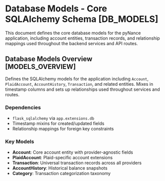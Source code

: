 # Database Models - Core SQLAlchemy Schema [DB_MODELS]

This document defines the core database models for the pyNance application, including account entities, transaction records, and relationship mappings used throughout the backend services and API routes.

## Database Models Overview [MODELS_OVERVIEW]

Defines the SQLAlchemy models for the application including `Account`, `PlaidAccount`, `AccountHistory`, `Transaction`, and related entities. Mixes in timestamp columns and sets up relationships used throughout services and routes.

### Dependencies

- `flask_sqlalchemy` via `app.extensions.db`
- Timestamp mixins for created/updated fields
- Relationship mappings for foreign key constraints

### Key Models

- **Account**: Core account entity with provider-agnostic fields
- **PlaidAccount**: Plaid-specific account extensions
- **Transaction**: Universal transaction records across all providers
- **AccountHistory**: Historical balance snapshots
- **Category**: Transaction categorization taxonomy
